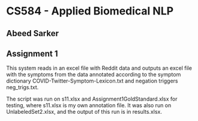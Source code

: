 # CS584 - Applied Biomedical NLP
## Abeed Sarker
## Assignment 1

This system reads in an excel file with Reddit data and outputs an excel file with the symptoms from the data annotated according to the symptom dictionary COVID-Twitter-Symptom-Lexicon.txt and negation triggers neg_trigs.txt.

The script was run on s11.xlsx and Assignment1GoldStandard.xlsx for testing, where s11.xlsx is my own annotation file. It was also run on UnlabeledSet2.xlsx, and the output of this run is in results.xlsx.
